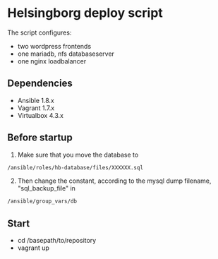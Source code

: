 Helsingborg deploy script
====

The script configures:
- two wordpress frontends
- one mariadb, nfs databaseserver
- one nginx loadbalancer

## Dependencies
- Ansible 1.8.x
- Vagrant 1.7.x
- Virtualbox 4.3.x

## Before startup
1. Make sure that you move the database to
```sh
/ansible/roles/hb-database/files/XXXXXX.sql
```
2. Then change the constant, according to the mysql dump filename, "sql_backup_file" in
```sh
/ansible/group_vars/db
```

## Start
- cd /basepath/to/repository
- vagrant up
